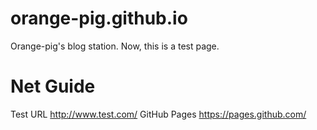 # orange-pig.github.io
Orange-pig's blog station.
Now, this is a test page.

# Net Guide
Test URL http://www.test.com/
GitHub Pages https://pages.github.com/
